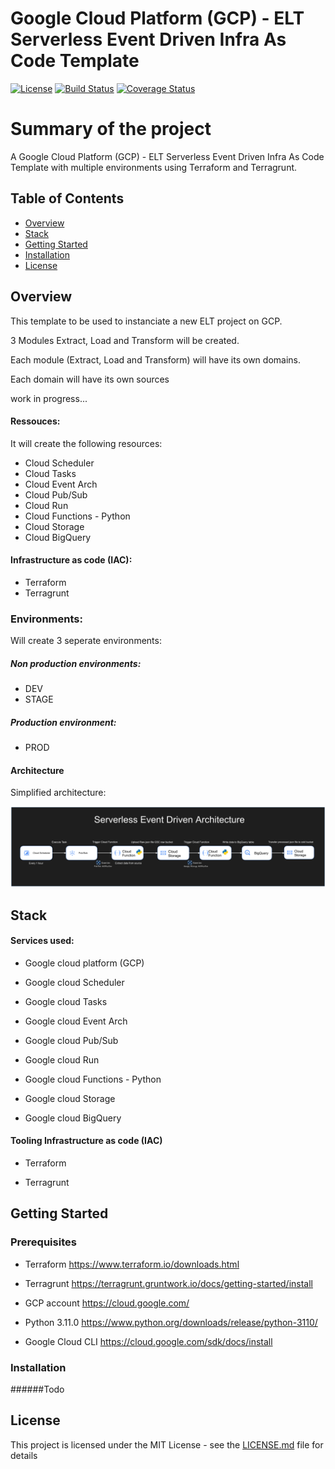 # Google Cloud Platform (GCP) - ELT Serverless Event Driven Infra As Code Template

[![License](https://img.shields.io/badge/License-MIT-blue.svg)](https://opensource.org/license/mit) [![Build Status](https://travis-ci.org/joemccann/dillinger.svg?branch=master)](https://travis-ci.org/joemccann/dillinger) [![Coverage Status](https://coveralls.io/repos/github/joemccann/dillinger/badge.svg?branch=master)](https://coveralls.io/github/joemccann/dillinger?branch=master)


# Summary of the project

A Google Cloud Platform (GCP) - ELT Serverless Event Driven Infra As Code Template with multiple environments using Terraform and Terragrunt.



## Table of Contents

* [Overview](#overview)
* [Stack](#stack)
* [Getting Started](#getting-started)
* [Installation](#installation)
* [License](#license)




## Overview

This template to be used to instanciate a new ELT project on GCP.

3 Modules Extract, Load and Transform will be created.

Each module (Extract, Load and Transform) will have its own domains.

Each domain will have its own sources


work in progress...

#### Ressouces:

It will create the following resources:

* Cloud Scheduler
* Cloud Tasks
* Cloud Event Arch
* Cloud Pub/Sub
* Cloud Run
* Cloud Functions - Python
* Cloud Storage
* Cloud BigQuery

#### Infrastructure as code (IAC):

* Terraform
* Terragrunt

### Environments:

Will create 3 seperate environments:

##### Non production environments:

* DEV
* STAGE

##### Production environment:

* PROD

####  Architecture

Simplified architecture:

![Architecture simplified](./docs/images/architecture.png)


## Stack

#### Services used:

* Google cloud platform (GCP)

* Google cloud Scheduler

* Google cloud Tasks

* Google cloud Event Arch

* Google cloud Pub/Sub

* Google cloud Run

* Google cloud Functions - Python

* Google cloud Storage

* Google cloud BigQuery

####  Tooling Infrastructure as code (IAC)

* Terraform

* Terragrunt


## Getting Started

### Prerequisites

* Terraform    https://www.terraform.io/downloads.html

* Terragrunt    https://terragrunt.gruntwork.io/docs/getting-started/install

* GCP account   https://cloud.google.com/

* Python 3.11.0  https://www.python.org/downloads/release/python-3110/


* Google Cloud CLI   https://cloud.google.com/sdk/docs/install




### Installation

######Todo


## License

This project is licensed under the MIT License - see the [LICENSE.md](LICENSE.md) file for details
